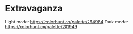 # Extravaganza
Light mode: https://colorhunt.co/palette/264984
Dark mode: https://colorhunt.co/palette/281949
